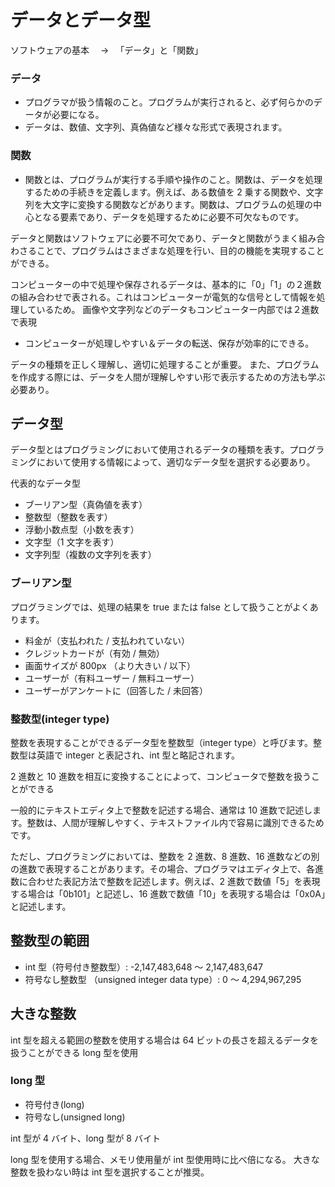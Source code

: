 # データとデータ型

ソフトウェアの基本　 → 　「データ」と「関数」

### データ

- プログラマが扱う情報のこと。プログラムが実行されると、必ず何らかのデータが必要になる。
- データは、数値、文字列、真偽値など様々な形式で表現されます。

### 関数

- 関数とは、プログラムが実行する手順や操作のこと。関数は、データを処理するための手続きを定義します。例えば、ある数値を 2 乗する関数や、文字列を大文字に変換する関数などがあります。関数は、プログラムの処理の中心となる要素であり、データを処理するために必要不可欠なものです。

データと関数はソフトウェアに必要不可欠であり、データと関数がうまく組み合わさることで、プログラムはさまざまな処理を行い、目的の機能を実現することができる。

コンピューターの中で処理や保存されるデータは、基本的に「0」「1」の２進数の組み合わせで表される。これはコンピューターが電気的な信号として情報を処理しているため。
画像や文字列などのデータもコンピューター内部では２進数で表現

- コンピューターが処理しやすい＆データの転送、保存が効率的にできる。

データの種類を正しく理解し、適切に処理することが重要。
また、プログラムを作成する際には、データを人間が理解しやすい形で表示するための方法も学ぶ必要あり。

## データ型

データ型とはプログラミングにおいて使用されるデータの種類を表す。プログラミングにおいて使用する情報によって、適切なデータ型を選択する必要あり。

代表的なデータ型

- ブーリアン型（真偽値を表す）
- 整数型（整数を表す）
- 浮動小数点型（小数を表す）
- 文字型（1 文字を表す）
- 文字列型（複数の文字列を表す）

### ブーリアン型

プログラミングでは、処理の結果を true または false として扱うことがよくあります。

- 料金が（支払われた / 支払われていない）
- クレジットカードが（有効 / 無効）
- 画面サイズが 800px （より大きい / 以下）
- ユーザーが（有料ユーザー / 無料ユーザー）
- ユーザーがアンケートに（回答した / 未回答）

### 整数型(integer type)

整数を表現することができるデータ型を整数型（integer type）と呼びます。整数型は英語で integer と表記され、int 型と略記されます。

2 進数と 10 進数を相互に変換することによって、コンピュータで整数を扱うことができる

一般的にテキストエディタ上で整数を記述する場合、通常は 10 進数で記述します。整数は、人間が理解しやすく、テキストファイル内で容易に識別できるためです。

ただし、プログラミングにおいては、整数を 2 進数、8 進数、16 進数などの別の進数で表現することがあります。その場合、プログラマはエディタ上で、各進数に合わせた表記方法で整数を記述します。例えば、2 進数で数値「5」を表現する場合は「0b101」と記述し、16 進数で数値「10」を表現する場合は「0x0A」と記述します。

## 整数型の範囲

- int 型（符号付き整数型）: -2,147,483,648 ～ 2,147,483,647
- 符号なし整数型 （unsigned integer data type）: 0 ～ 4,294,967,295

## 大きな整数

int 型を超える範囲の整数を使用する場合は 64 ビットの長さを超えるデータを扱うことができる long 型を使用

### long 型

- 符号付き(long)
- 符号なし(unsigned long)

int 型が 4 バイト、long 型が 8 バイト

long 型を使用する場合、メモリ使用量が int 型使用時に比べ倍になる。
大きな整数を扱わない時は int 型を選択することが推奨。
